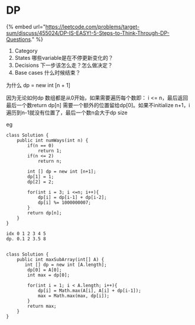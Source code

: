 # DP

{% embed url="https://leetcode.com/problems/target-sum/discuss/455024/DP-IS-EASY!-5-Steps-to-Think-Through-DP-Questions." %}

1. Category&#x20;
2. States 哪些variable是在不停更新变化的？
3. Decisions  下一步该怎么走？怎么做决定？
4. Base cases  什么时候结束？



为什么 dp = new int \[n + 1]

因为无论如何dp 数组都是从0开始，如果需要遍历每个数即： i <= n，最后返回最后一个数return dp\[n] 需要一个额外的位置留给dp\[0]。如果不initialize n+1，i遍历到n-1就没有位置了，最后一个数n会大于dp size

eg

```
class Solution {
    public int numWays(int n) {
        if(n == 0)
            return 1;
        if(n <= 2)
            return n;

        int [] dp = new int [n+1];
        dp[1] = 1;
        dp[2] = 2;

        for(int i = 3; i <=n; i++){
            dp[i] = dp[i-1] + dp[i-2];
            dp[i] %= 1000000007;
        }
        return dp[n];
    }
}

idx 0 1 2 3 4 5
dp. 0.1 2 3.5 8


class Solution {
    public int maxSubArray(int[] A) {   
       int [] dp = new int [A.length];
        dp[0] = A[0];
        int max = dp[0];
        
        for(int i = 1; i < A.length; i++){
            dp[i] = Math.max(A[i], A[i] + dp[i-1]);
            max = Math.max(max, dp[i]);
        }
        return max;
    }
}
```

